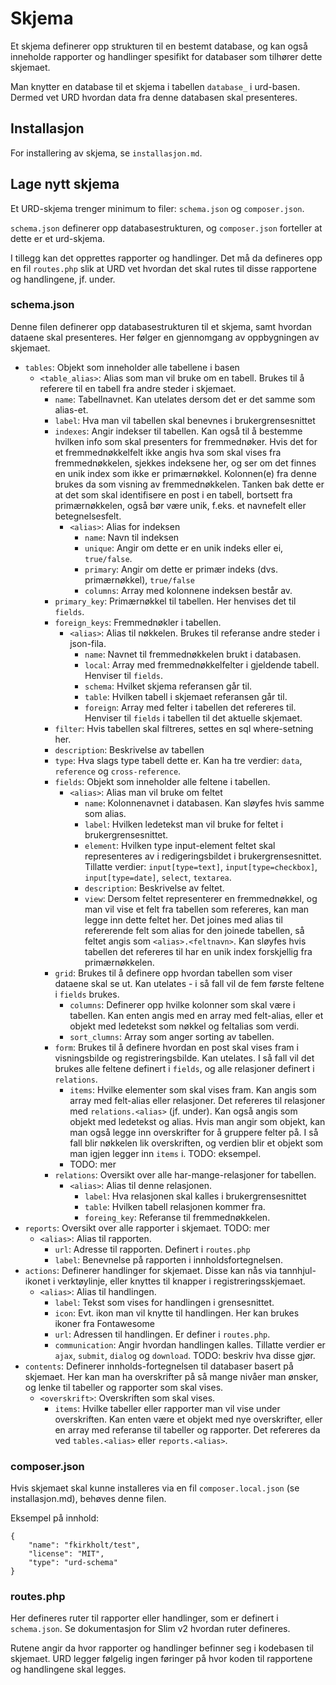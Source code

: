 # Skjema

Et skjema definerer opp strukturen til en bestemt database, og kan også inneholde rapporter og handlinger spesifikt for databaser som tilhører dette skjemaet.

Man knytter en database til et skjema i tabellen `database_` i urd-basen. Dermed vet URD hvordan data fra denne databasen skal presenteres.

## Installasjon

For installering av skjema, se `installasjon.md`.

## Lage nytt skjema

Et URD-skjema trenger minimum to filer: `schema.json` og `composer.json`.

`schema.json` definerer opp databasestrukturen, og `composer.json` forteller at dette er et urd-skjema.

I tillegg kan det opprettes rapporter og handlinger. Det må da defineres opp en fil `routes.php` slik at URD vet hvordan det skal rutes til disse rapportene og handlingene, jf. under.

### schema.json

Denne filen definerer opp databasestrukturen til et skjema, samt hvordan dataene skal presenteres. Her følger en gjennomgang av oppbygningen av skjemaet.

- `tables`: Objekt som inneholder alle tabellene i basen
    - `<table_alias>`: Alias som man vil bruke om en tabell. Brukes til å referere til en tabell fra andre steder i skjemaet.
        - `name`: Tabellnavnet. Kan utelates dersom det er det samme som alias-et.
        - `label`: Hva man vil tabellen skal benevnes i brukergrensesnittet
        - `indexes`: Angir indekser til tabellen. Kan også til å bestemme hvilken info som skal presenters for fremmednøker. Hvis det for et fremmednøkkelfelt ikke angis hva som skal vises fra fremmednøkkelen, sjekkes indeksene her, og ser om det finnes en unik index som ikke er primærnøkkel. Kolonnen(e) fra denne brukes da som visning av fremmednøkkelen. Tanken bak dette er at det som skal identifisere en post i en tabell, bortsett fra primærnøkkelen, også bør være unik, f.eks. et navnefelt eller betegnelsesfelt.
            - `<alias>`: Alias for indeksen
                - `name`: Navn til indeksen
                - `unique`: Angir om dette er en unik indeks eller ei, `true/false`.
                - `primary`: Angir om dette er primær indeks (dvs. primærnøkkel), `true/false`
                - `columns`: Array med kolonnene indeksen består av.
        - `primary_key`: Primærnøkkel til tabellen. Her henvises det til `fields`.
        - `foreign_keys`: Fremmednøkler i tabellen.
	        - `<alias>`: Alias til nøkkelen. Brukes til referanse andre steder i json-fila.
		        - `name`: Navnet til fremmednøkkelen brukt i databasen.
		        - `local`: Array med fremmednøkkelfelter i gjeldende tabell. Henviser til `fields`.
		        - `schema`: Hvilket skjema referansen går til.
		        - `table`: Hvilken tabell i skjemaet referansen går til.
		        - `foreign`: Array med felter i tabellen det refereres til. Henviser til `fields` i tabellen til det aktuelle skjemaet.
        - `filter`: Hvis tabellen skal filtreres, settes en sql where-setning her.
        - `description`: Beskrivelse av tabellen
        - `type`: Hva slags type tabell dette er. Kan ha tre verdier: `data`, `reference` og `cross-reference`.
        - `fields`: Objekt som inneholder alle feltene i tabellen.
            - `<alias>`: Alias man vil bruke om feltet
                - `name`: Kolonnenavnet i databasen. Kan sløyfes hvis samme som alias.
                - `label`: Hvilken ledetekst man vil bruke for feltet i brukergrensesnittet.
                - `element`: Hvilken type input-element feltet skal representeres av i redigeringsbildet i brukergrensesnittet. Tillatte verdier: `input[type=text]`, `input[type=checkbox]`, `input[type=date]`, `select`, `textarea`.
                - `description`: Beskrivelse av feltet.
                - `view`: Dersom feltet representerer en fremmednøkkel, og man vil vise et felt fra tabellen som refereres, kan man legge inn dette feltet her. Det joines med alias til refererende felt som alias for den joinede tabellen, så feltet angis som `<alias>.<feltnavn>`. Kan sløyfes hvis tabellen det refereres til har en unik index forskjellig fra primærnøkkelen.
        - `grid`: Brukes til å definere opp hvordan tabellen som viser dataene skal se ut. Kan utelates - i så fall vil de fem første feltene i `fields` brukes.
            - `columns`: Definerer opp hvilke kolonner som skal være i tabellen. Kan enten angis med en array med felt-alias, eller et objekt med ledetekst som nøkkel og feltalias som verdi.
            - `sort_clumns`: Array som anger sorting av tabellen.
        - `form`: Brukes til å definere hvordan en post skal vises fram i visningsbilde og registreringsbilde. Kan utelates. I så fall vil det brukes alle feltene definert i `fields`, og alle relasjoner definert i `relations`.
            - `items`: Hvilke elementer som skal vises fram. Kan angis som array med felt-alias eller relasjoner. Det refereres til relasjoner med `relations.<alias>` (jf. under). Kan også angis som objekt med ledetekst og alias. Hvis man angir som objekt, kan man også legge inn overskrifter for å gruppere felter på. I så fall blir nøkkelen lik overskriften, og verdien blir et objekt som man igjen legger inn `items` i. TODO: eksempel.
            - TODO: mer
        - `relations`: Oversikt over alle har-mange-relasjoner for tabellen.
            - `<alias>`: Alias til denne relasjonen.
                - `label`: Hva relasjonen skal kalles i brukergrensesnittet
                - `table`: Hvilken tabell relasjonen kommer fra.
                - `foreing_key`: Referanse til fremmednøkkelen.
- `reports`: Oversikt over alle rapporter i skjemaet. TODO: mer
    - `<alias>`: Alias til rapporten.
        - `url`: Adresse til rapporten. Definert i `routes.php`
        - `label`: Benevnelse på rapporten i innholdsfortegnelsen.
- `actions`: Definerer handlinger for skjemaet. Disse kan nås via tannhjul-ikonet i verktøylinje, eller knyttes til knapper i registreringsskjemaet.
    - `<alias>`: Alias til handlingen.
        - `label`: Tekst som vises for handlingen i grensesnittet.
        - `icon`: Evt. ikon man vil knytte til handlingen. Her kan brukes ikoner fra Fontawesome
        - `url`: Adressen til handlingen. Er definer i `routes.php`.
        - `communication`: Angir hvordan handlingen kalles. Tillatte verdier er `ajax`, `submit`, `dialog` og `download`. TODO: beskriv hva disse gjør.
- `contents`: Definerer innholds-fortegnelsen til databaser basert på skjemaet. Her kan man ha overskrifter på så mange nivåer man ønsker, og lenke til tabeller og rapporter som skal vises.
    - `<overskrift>`: Overskriften som skal vises.
        - `items`: Hvilke tabeller eller rapporter man vil vise under overskriften. Kan enten være et objekt med nye overskrifter, eller en array med referanse til tabeller og rapporter. Det refereres da ved `tables.<alias>` eller `reports.<alias>`.


### composer.json

Hvis skjemaet skal kunne installeres via en fil `composer.local.json` (se installasjon.md), behøves denne filen.

Eksempel på innhold:

```
{
	"name": "fkirkholt/test",
	"license": "MIT",
	"type": "urd-schema"
}
```

### routes.php

Her defineres ruter til rapporter eller handlinger, som er definert i `schema.json`. Se dokumentasjon for Slim v2 hvordan ruter defineres.

Rutene angir da hvor rapporter og handlinger befinner seg i kodebasen til skjemaet. URD legger følgelig ingen føringer på hvor koden til rapportene og handlingene skal legges.


